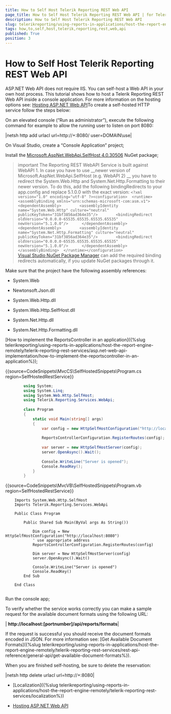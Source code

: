 ```yaml
---
title: How to Self Host Telerik Reporting REST Web API
page_title: How to Self Host Telerik Reporting REST Web API | for Telerik Reporting Documentation
description: How to Self Host Telerik Reporting REST Web API
slug: telerikreporting/using-reports-in-applications/host-the-report-engine-remotely/telerik-reporting-rest-services/asp.net-web-api-implementation/how-to-self-host-telerik-reporting-rest-web-api
tags: how,to,self,host,telerik,reporting,rest,web,api
published: True
position: 3
---
```


# How to Self Host Telerik Reporting REST Web API



ASP.NET Web API does not require IIS. You can self-host a Web API in your own host process.
        This tutorial shows how to host a Telerik Reporting REST Web API inside a console application. For more information on the hosting options see:
        [Hosting ASP.NET Web API](http://www.asp.net/web-api/overview/hosting-aspnet-web-api)To create a self-hosted HTTP service follow the steps below:

On an elevated console (“Run as administrator”), execute the following command for example to allow the running user to listen on port 8080:
            



|netsh http add urlacl url=http://+:8080/ user=DOMAIN\use|




On Visual Studio, create a “Console Application” project;

Install the
              [Microsoft.AspNet.WebApi.SelfHost 4.0.30506](http://www.nuget.org/packages/Microsoft.AspNet.WebApi.SelfHost/4.0.30506)
              NuGet package;
            

>important The Reporting REST WebAPI Service is built against WebAPI 1. In case you have to use  __newer version of Microsoft.AspNet.WebApi.SelfHost (e.g. WebAPI 2) __                 you have to redirect the System.Web.Http and System.Net.Http.Formatting to their newer version.                To do this, add the following bindingRedirects to your app.config and replace 5.1.0.0 with the exact version:              ````<?xml version="1.0" encoding="utf-8" ?><configuration>  <runtime>    <assemblyBinding xmlns="urn:schemas-microsoft-com:asm.v1">      <dependentAssembly>        <assemblyIdentity name="System.Web.Http" culture="neutral" publicKeyToken="31bf3856ad364e35"/>        <bindingRedirect oldVersion="0.0.0.0-65535.65535.65535.65535" newVersion="5.1.0.0"/>      </dependentAssembly>      <dependentAssembly>        <assemblyIdentity name="System.Net.Http.Formatting" culture="neutral" publicKeyToken="31bf3856ad364e35"/>        <bindingRedirect oldVersion="0.0.0.0-65535.65535.65535.65535" newVersion="5.1.0.0"/>      </dependentAssembly>    </assemblyBinding>  </runtime></configuration>				              ````[Visual Studio NuGet Package Manager](https://docs.nuget.org/consume/installing-nuget) can add the required binding redirects automatically, if you update NuGet packages through it.              


Make sure that the project have the following assembly references:

* System.Web
                

* Newtonsoft.Json.dll
                

* System.Web.Http.dll
                

* System.Web.Http.SelfHost.dll
                

* System.Net.Http.dll
                

* System.Net.Http.Formatting.dll
                

[How to implement the ReportsController in an application]({%slug telerikreporting/using-reports-in-applications/host-the-report-engine-remotely/telerik-reporting-rest-services/asp.net-web-api-implementation/how-to-implement-the-reportscontroller-in-an-application%});
            

{{source=CodeSnippets\MvcCS\SelfHostedSnippets\Program.cs region=SelfHostedRestService}}
````C#
	    using System;
	    using System.Linq;
	    using System.Web.Http.SelfHost;
	    using Telerik.Reporting.Services.WebApi;
	
	    class Program
	    {
	        static void Main(string[] args)
	        {
	            var config = new HttpSelfHostConfiguration("http://localhost:8080"); // use appropriate address
	
	            ReportsControllerConfiguration.RegisterRoutes(config);
	
	            var server = new HttpSelfHostServer(config);
	            server.OpenAsync().Wait();
	
	            Console.WriteLine("Server is opened");
	            Console.ReadKey();
	        }
	    }
````



{{source=CodeSnippets\MvcVB\SelfHostedSnippets\Program.vb region=SelfHostedRestService}}
````VB
	Imports System.Web.Http.SelfHost
	Imports Telerik.Reporting.Services.WebApi
	
	Public Class Program
	
	    Public Shared Sub Main(ByVal args As String())
	
	        Dim config = New HttpSelfHostConfiguration("http://localhost:8080")
	        ' use appropriate address
	        ReportsControllerConfiguration.RegisterRoutes(config)
	
	        Dim server = New HttpSelfHostServer(config)
	        server.OpenAsync().Wait()
	
	        Console.WriteLine("Server is opened")
	        Console.ReadKey()
	    End Sub
	
	End Class
	
````



Run the console app;
            

To verify whether the service works correctly you can make a sample request
              for the available document formats using the following URL:
            



| __http://localhost:[portnumber]/api/reports/formats__|




If the request is successful you should receive the document formats encoded in JSON. For more information see: [Get Available Document Formats]({%slug telerikreporting/using-reports-in-applications/host-the-report-engine-remotely/telerik-reporting-rest-services/rest-api-reference/general-api/get-available-document-formats%}).
            

When you are finished self-hosting, be sure to delete the reservation:
            



|netsh http delete urlacl url=http://+:8080|




 * [Localization]({%slug telerikreporting/using-reports-in-applications/host-the-report-engine-remotely/telerik-reporting-rest-services/localization%})

 * [Hosting ASP.NET Web API](http://www.asp.net/web-api/overview/hosting-aspnet-web-api)
